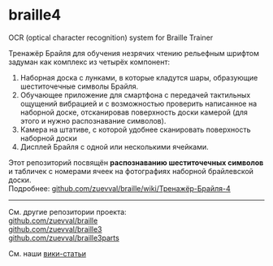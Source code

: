 # braille4
OCR (optical character recognition) system for Braille Trainer

Тренажёр Брайля для обучения незрячих чтению рельефным шрифтом задуман как комплекс из четырёх компонент:

1. Наборная доска с лунками, в которые кладутся шары, образующие шеститочечные символы Брайля.
1. Обучающее приложение для смартфона с передачей тактильных ощущений вибрацией и с возможностью проверить написанное на наборной доске, отсканировав поверхность доски камерой (для этого и нужно распознавание символов).
1. Камера на штативе, с которой удобнее сканировать поверхность наборной доски
1. Дисплей Брайля с одной или несколькими ячейками.

Этот репозиторий посвящён **распознаванию шеститочечных символов** и табличек с номерами ячеек на фотографиях наборной брайлевской доски. <br>
Подробнее: [github.com/zuevval/braille/wiki/Тренажёр-Брайля-4](https://github.com/zuevval/braille/wiki/%D0%A2%D1%80%D0%B5%D0%BD%D0%B0%D0%B6%D1%91%D1%80-%D0%91%D1%80%D0%B0%D0%B9%D0%BB%D1%8F-4)
***
См. другие репозитории проекта: <br>
[github.com/zuevval/braille](https://github.com/zuevval/braille) <br>
[github.com/zuevval/braille3](https://github.com/zuevval/braille3) <br>
[github.com/zuevval/braille3parts](https://github.com/zuevval/braille3parts) <br>

См. наши [вики-статьи](wiki/)
